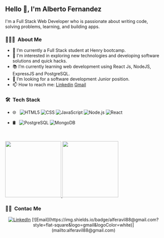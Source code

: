 ## Hello 👋, I'm Alberto Fernandez
I'm a Full Stack Web Developer who is passionate about writing code, solving problems, learning, and building apps.

<h3> 👨🏻‍💻 &nbsp;About Me </h3>

- 🔭 I’m currently a Full Stack student at Henry bootcamp.
- 🤔 I'm interested in exploring new technologies and developing software solutions and quick hacks.
- 📚 I’m currently learning web development using React Js, NodeJS, ExpressJS and PostgreSQL.
- 👯 I’m looking for a software development Junior position. 
- 📫 How to reach me: [Linkedin](https://www.linkedin.com/in/hazemessamsaleh) [Gmail](mailto:hazemkwita123@gmail.com)

<h3> 🛠 &nbsp;Tech Stack</h3>

- 🌐 &nbsp;
  ![HTML5](https://img.shields.io/badge/-HTML5-333333?style=flat&logo=HTML5)
  ![CSS](https://img.shields.io/badge/-CSS-333333?style=flat&logo=CSS3&logoColor=1572B6)
  ![JavaScript](https://img.shields.io/badge/-JavaScript-333333?style=flat&logo=javascript)
  ![Node.js](https://img.shields.io/badge/-Node.js-333333?style=flat&logo=node.js)
  ![React](https://img.shields.io/badge/-React-333333?style=flat&logo=react)
- 🛢 &nbsp;
  ![PostgreSQL](https://img.shields.io/badge/-MySQL-333333?style=flat&logo=postgresql)
  ![MongoDB](https://img.shields.io/badge/-MongoDB-333333?style=flat&logo=mongodb)
  
  <br/>

<a href="https://github.com/Ajota88">
  <img height="180em" src="https://github-readme-stats.vercel.app/api?username=Ajota88&theme=buefy&show_icons=true" />
  <img height="180em" src="https://github-readme-stats.vercel.app/api/top-langs/?username=Ajota88&theme=buefy&layout=compact" />
</a>

<h3> 🤝🏻 &nbsp;Contac Me </h3>

<p align="center">
<a href="https://www.linkedin.com/in/albertofernandezav/"><img alt="LinkedIn" src="https://img.shields.io/badge/LinkedIn-Aditya%20Vikram%20Singh-blue?style=flat-square&logo=linkedin"></a>
[![Email](https://img.shields.io/badge/alferavil88@gmail.com?style=flat-square&logo=gmail&logoColor=white)](mailto:alferavil88@gmail.com)
</p>

